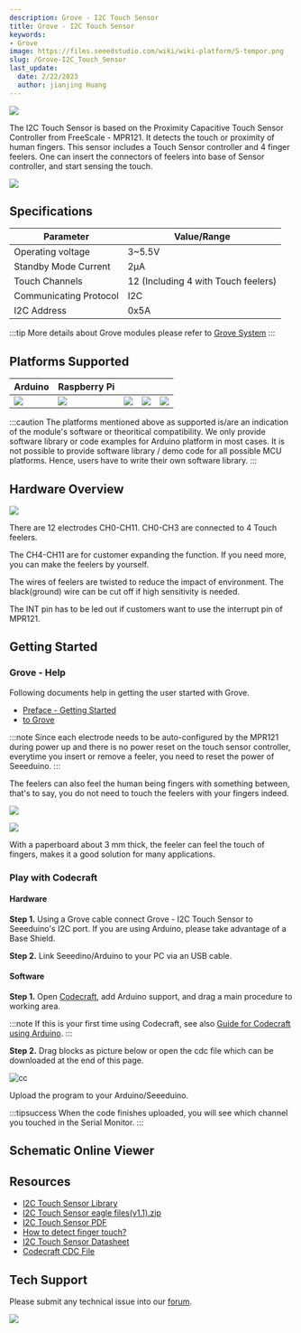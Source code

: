 ```yaml
---
description: Grove - I2C Touch Sensor
title: Grove - I2C Touch Sensor
keywords:
- Grove
image: https://files.seeedstudio.com/wiki/wiki-platform/S-tempor.png
slug: /Grove-I2C_Touch_Sensor
last_update:
  date: 2/22/2023
  author: jianjing Huang
---
```

<!-- ---
name: Grove - I2C Touch Sensor
category: Sensor
bzurl: https://seeedstudio.com/Grove-I2C-Touch-Sensor-p-840.html
oldwikiname: Grove_-_I2C_Touch_Sensor
prodimagename: Grove-I2C-Touch-Sensor.jpg
bzprodimageurl: https://statics3.seeedstudio.com/images/P3202380.jpg
surveyurl: https://www.research.net/r/Grove-I2C_Touch_Sensor
sku: 101020047
tags: grove_i2c, io_3v3, io_5v, plat_duino, plat_linkit
--- -->

![](https://files.seeedstudio.com/wiki/Grove-I2C_Touch_Sensor/img/Grove-I2C-Touch-Sensor.jpg)

The I2C Touch Sensor is based on the Proximity Capacitive Touch Sensor Controller from FreeScale - MPR121. It detects the touch or proximity of human fingers. This sensor includes a Touch Sensor controller and 4 finger feelers. One can insert the connectors of feelers into base of Sensor controller, and start sensing the touch.

[![](https://files.seeedstudio.com/wiki/common/Get_One_Now_Banner.png)](https://www.seeedstudio.com/depot/Grove-I2C-Touch-Sensor-p-840.html)

Specifications
-------------

| Parameter              | Value/Range                         |
|------------------------|-------------------------------------|
| Operating voltage      | 3~5.5V                              |
| Standby Mode Current   | 2μA                                 |
| Touch Channels         | 12 (Including 4 with Touch feelers) |
| Communicating Protocol | I2C                                 |
| I2C Address            | 0x5A                     |

:::tip
More details about Grove modules please refer to [Grove System](https://wiki.seeedstudio.com/Grove_System/)
:::

Platforms Supported
-------------------

| Arduino                                                                                             | Raspberry Pi                                                                                             |                                                                                                 |                                                                                                          |                                                                                                    |
|-----------------------------------------------------------------------------------------------------|----------------------------------------------------------------------------------------------------------|-------------------------------------------------------------------------------------------------|---------------------------------------------------------------------------------------------------|----------------------------------------------------------------------------------------------------|
| ![](https://files.seeedstudio.com/wiki/wiki_english/docs/images/arduino_logo.jpg) | ![](https://files.seeedstudio.com/wiki/wiki_english/docs/images/raspberry_pi_logo_n.jpg) | ![](https://files.seeedstudio.com/wiki/wiki_english/docs/images/bbg_logo_n.jpg) | ![](https://files.seeedstudio.com/wiki/wiki_english/docs/images/wio_logo_n.jpg) | ![](https://files.seeedstudio.com/wiki/wiki_english/docs/images/linkit_logo.jpg) |

:::caution
The platforms mentioned above as supported is/are an indication of the module's software or theoritical compatibility. We only provide software library or code examples for Arduino platform in most cases. It is not possible to provide software library / demo code for all possible MCU platforms. Hence, users have to write their own software library.
:::

Hardware Overview
-----------------

![](https://files.seeedstudio.com/wiki/Grove-I2C_Touch_Sensor/img/DSC_0030.png)

There are 12 electrodes CH0-CH11. CH0-CH3 are connected to 4 Touch feelers.

The CH4-CH11 are for customer expanding the function. If you need more, you can make the feelers by yourself.

The wires of feelers are twisted to reduce the impact of environment. The black(ground) wire can be cut off if high sensitivity is needed.

The INT pin has to be led out if customers want to use the interrupt pin of MPR121.

Getting Started
---------------

### **Grove - Help**

Following documents help in getting the user started with Grove.

- [Preface - Getting Started](https://www.seeedstudio.com/document/pdf/Preface.pdf)
- [to Grove](https://www.seeedstudio.com/document/pdf/Introduction%20to%20Grove.pdf)

:::note
Since each electrode needs to be auto-configured by the MPR121 during power up and there is no power reset on the touch sensor controller, everytime you insert or remove a feeler, you need to reset the power of Seeeduino.
:::

The feelers can also feel the human being fingers with something between, that's to say, you do not need to touch the feelers with your fingers indeed.

![](https://files.seeedstudio.com/wiki/Grove-I2C_Touch_Sensor/img/DSC_0026.jpg)

![](https://files.seeedstudio.com/wiki/Grove-I2C_Touch_Sensor/img/DSC_0027.jpg)

With a paperboard about 3 mm thick, the feeler can feel the touch of fingers, makes it a good solution for many applications.

### Play with Codecraft

#### Hardware

**Step 1.** Using a Grove cable connect Grove - I2C Touch Sensor to Seeeduino's I2C port. If you are using Arduino, please take advantage of a Base Shield.

**Step 2.** Link Seeedino/Arduino to your PC via an USB cable.

#### Software

**Step 1.** Open [Codecraft](https://ide.chmakered.com/), add Arduino support, and drag a main procedure to working area.

:::note
If this is your first time using Codecraft, see also [Guide for Codecraft using Arduino](https://wiki.seeedstudio.com/Guide_for_Codecraft_using_Arduino/).
:::

**Step 2.** Drag blocks as picture below or open the cdc file which can be downloaded at the end of this page.

![cc](https://files.seeedstudio.com/wiki/Grove-I2C_Touch_Sensor/img/cc_I2C_Touch_Sensor.png)

Upload the program to your Arduino/Seeeduino.

:::tipsuccess
When the code finishes uploaded, you will see which channel you touched in the Serial Monitor.
:::

## Schematic Online Viewer

<div className="altium-ecad-viewer" data-project-src="https://files.seeedstudio.com/wiki/Grove-I2C_Touch_Sensor/res/I2C_Touch_Sensor_eagle_files-v1.1-.zip" style={{borderRadius: '0px 0px 4px 4px', height: 500, borderStyle: 'solid', borderWidth: 1, borderColor: 'rgb(241, 241, 241)', overflow: 'hidden', maxWidth: 1280, maxHeight: 700, boxSizing: 'border-box'}}>
</div>

Resources
---------

- [I2C Touch Sensor Library](https://github.com/Seeed-Studio/Grove_I2C_Touch_Sensor)
- [I2C Touch Sensor eagle files(v1.1).zip](https://files.seeedstudio.com/wiki/Grove-I2C_Touch_Sensor/res/I2C_Touch_Sensor_eagle_files-v1.1-.zip)
- [I2C Touch Sensor PDF](https://files.seeedstudio.com/wiki/Grove-I2C_Touch_Sensor/res/Grove-I2C_Color_sensor_v1.2.pdf)
- [How to detect finger touch?](/How_to_detect_finger_touch)
- [I2C Touch Sensor Datasheet](https://files.seeedstudio.com/wiki/Grove-I2C_Touch_Sensor/res/Freescale_Semiconductor;MPR121QR2.pdf)
- [Codecraft CDC File](https://files.seeedstudio.com/wiki/Grove-I2C_Touch_Sensor/res/Grove_I2C_Touch_Sensor_CDC_File.zip)

<!-- This Markdown file was created from https://www.seeedstudio.com/wiki/Grove_-_I2C_Touch_Sensor -->

## Tech Support

Please submit any technical issue into our [forum](https://forum.seeedstudio.com/). <br />
<p style={{textAlign: 'center'}}><a href="https://www.seeedstudio.com/act-4.html?utm_source=wiki&utm_medium=wikibanner&utm_campaign=newproducts" target="_blank"><img src="https://files.seeedstudio.com/wiki/Wiki_Banner/new_product.jpg" /></a></p>

